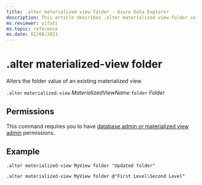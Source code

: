 ```yaml
---
title: .alter materialized view folder - Azure Data Explorer
description: This article describes .alter materialized view folder in Azure Data Explorer.
ms.reviewer: yifats
ms.topic: reference
ms.date: 02/08/2021
---
```

# .alter materialized-view folder

Alters the folder value of an existing materialized view. 

`.alter` `materialized-view` *MaterializedViewName* `folder` *Folder*

## Permissions

This command requires you to have [database admin or materialized view admin](../access-control/role-based-authorization.md) permissions.

## Example

```kusto
.alter materialized-view MyView folder "Updated folder"
```

```kusto
.alter materialized-view MyView folder @"First Level\Second Level"
```

